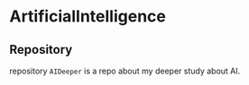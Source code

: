 # ArtificialIntelligence

## Repository
repository `AIDeeper` is a repo about my deeper study about AI.
